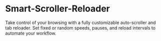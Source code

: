 # Smart-Scroller-Reloader
Take control of your browsing with a fully customizable auto-scroller and tab reloader. Set fixed or random speeds, pauses, and reload intervals to automate your workflow.
